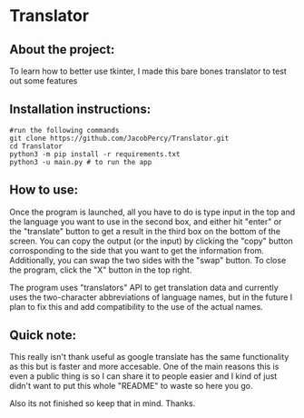 # Translator

## About the project:

To learn how to better use tkinter, I made this bare bones translator to test out some features

## Installation instructions:
```
#run the following commands
git clone https://github.com/JacobPercy/Translator.git
cd Translator
python3 -m pip install -r requirements.txt
python3 -u main.py # to run the app
```

## How to use:

Once the program is launched, all you have to do is type input in the top and the language you want to use in the second box, and either hit "enter" or the "translate" button to get a result in the third box on the bottom of the screen. You can copy the output (or the input) by clicking the "copy" button corrosponding to the side that you want to get the information from. Additionally, you can swap the two sides with the "swap" button. To close the program, click the "X" button in the top right.

The program uses "translators" API to get translation data and currently uses the two-character abbreviations of language names, but in the future I plan to fix this and add compatibility to the use of the actual names. 

## Quick note:

This really isn't thank useful as google translate has the same functionality as this but is faster and more accesable. One of the main reasons this is even a public thing is so I can share it to people easier and I kind of just didn't want to put this whole "README" to waste so here you go.

Also its not finished so keep that in mind. Thanks.